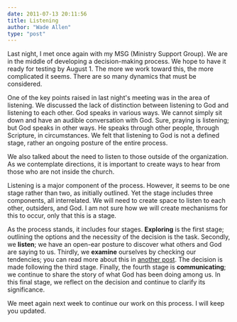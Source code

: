 ```yaml
---
date: 2011-07-13 20:11:56
title: Listening
author: "Wade Allen"
type: "post"
---
```


Last night, I met once again with my MSG (Ministry Support Group). We are in the middle of developing a decision-making process. We hope to have it ready for testing by August 1. The more we work toward this, the more complicated it seems. There are so many dynamics that must be considered. 

One of the key points raised in last night's meeting was in the area of listening. We discussed the lack of distinction between listening to God and listening to each other. God speaks in various ways. We cannot simply sit down and have an audible conversation with God. Sure, praying is listening; but God speaks in other ways. He speaks through other people, through Scripture, in circumstances. We felt that listening to God is not a defined stage, rather an ongoing posture of the entire process. 

We also talked about the need to listen to those outside of the organization. As we contemplate directions, it is important to create ways to hear from those who are not inside the church. 

Listening is a major component of the process. However, it seems to be one stage rather than two, as initially outlined. Yet the stage includes three components, all interrelated. We will need to create space to listen to each other, outsiders, and God. I am not sure how we will create mechanisms for this to occur, only that this is a stage. 

As the process stands, it includes four stages. **Exploring** is the first stage; outlining the options and the necessity of the decision is the task. Secondly, we **listen**; we have an open-ear posture to discover what others and God are saying to us. Thirdly, we **examine** ourselves by checking our tendencies; you can read more about this in [another post](http://www.discerningchurch.org/drafting-a-process/ "Drafting a Process | Discerning Church"). The decision is made following the third stage. Finally, the fourth stage is **communicating**; we continue to share the story of what God has been doing among us. In this final stage, we reflect on the decision and continue to clarify its significance.

We meet again next week to continue our work on this process. I will keep you updated.
